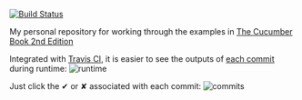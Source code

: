 [![Build Status](https://travis-ci.org/azam-a/cucumber-book-calculator.svg?branch=master)](https://travis-ci.org/azam-a/cucumber-book-calculator)

My personal repository for working through the examples in [The Cucumber Book 2nd Edition](https://pragprog.com/book/hwcuc/the-cucumber-book)

Integrated with [Travis CI](https://travis-ci.org/), it is easier to see the outputs of [each commit](https://github.com/azam-a/cucumber-book-calculator/commits/master) during runtime:
![runtime](https://raw.githubusercontent.com/azam-a/cucumber-book-calculator/master/runtime.png)


 Just click the ✔ or ✘ associated with each commit:
![commits](https://raw.githubusercontent.com/azam-a/cucumber-book-calculator/master/commits.png)

